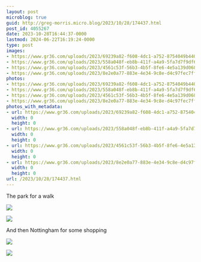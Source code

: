 ```yaml
---
layout: post
microblog: true
guid: http://greg-morris.micro.blog/2023/10/28/174437.html
post_id: 4055267
date: 2023-10-28T16:44:37-0000
lastmod: 2024-06-22T16:19:24-0000
type: post
images:
- https://www.gr36.com/uploads/2023/69239a82-f608-4dc1-a752-8754049b4404.jpeg
- https://www.gr36.com/uploads/2023/558a048f-eb8b-411f-a4a9-5fa7d7f9df6a.jpeg
- https://www.gr36.com/uploads/2023/4561c53f-56b3-4b5f-8fe6-4e5a139d0684.jpeg
- https://www.gr36.com/uploads/2023/8e2e0a77-883e-4e34-9c8e-d4c97fec7ffa.jpeg
photos:
- https://www.gr36.com/uploads/2023/69239a82-f608-4dc1-a752-8754049b4404.jpeg
- https://www.gr36.com/uploads/2023/558a048f-eb8b-411f-a4a9-5fa7d7f9df6a.jpeg
- https://www.gr36.com/uploads/2023/4561c53f-56b3-4b5f-8fe6-4e5a139d0684.jpeg
- https://www.gr36.com/uploads/2023/8e2e0a77-883e-4e34-9c8e-d4c97fec7ffa.jpeg
photos_with_metadata:
- url: https://www.gr36.com/uploads/2023/69239a82-f608-4dc1-a752-8754049b4404.jpeg
  width: 0
  height: 0
- url: https://www.gr36.com/uploads/2023/558a048f-eb8b-411f-a4a9-5fa7d7f9df6a.jpeg
  width: 0
  height: 0
- url: https://www.gr36.com/uploads/2023/4561c53f-56b3-4b5f-8fe6-4e5a139d0684.jpeg
  width: 0
  height: 0
- url: https://www.gr36.com/uploads/2023/8e2e0a77-883e-4e34-9c8e-d4c97fec7ffa.jpeg
  width: 0
  height: 0
url: /2023/10/28/174437.html
---
```

The park for a walk

![](https://www.gr36.com/uploads/2023/69239a82-f608-4dc1-a752-8754049b4404.jpeg)

![](https://www.gr36.com/uploads/2023/558a048f-eb8b-411f-a4a9-5fa7d7f9df6a.jpeg)

And then Nottingham for some shopping

![](https://www.gr36.com/uploads/2023/4561c53f-56b3-4b5f-8fe6-4e5a139d0684.jpeg)

![](https://www.gr36.com/uploads/2023/8e2e0a77-883e-4e34-9c8e-d4c97fec7ffa.jpeg)
